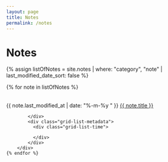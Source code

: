```yaml
---
layout: page
title: Notes
permalink: /notes
---
```


# Notes

{% assign listOfNotes = site.notes | where: "category", "note" | last_modified_date_sort: false %}
<div class="container">
    {% for note in listOfNotes %}
        <div class="row">
            <div class="grid-list-title">
                <time datetime="{{ note.last_modified_at | date_to_xmlschema }}">
                      <span>{{ note.last_modified_at | date: "%-m-%y " }}</span>
                  </time>
                  <a class="internal-link" href="{{ note.url }}">
                    {{ note.title }}
                </a>
                
            </div>
            <div class="grid-list-metadata">
              <div class="grid-list-time">
                  
              </div>
            </div>
        </div>
    {% endfor %}
  </div>

<style>
    @media (max-width: 600px) {

        h1 {
            margin-left: auto;
            text-align: center;
        }

        h2 {
            text-align: center;
        }
    }

    h2:first-of-type {
      margin-top: 3rem;
    }

  time span {
    margin-right: 0;
  }

  time {
    margin: 0;
  }

  .row {
    display: flex;
    flex-direction: row;
    flex-wrap: wrap;
    margin: 2rem 0;
    justify-content: space-between;
  }

  .grid-list-metadata {
    display: flex;
    min-width: 160px;
  }


  .grid-list-time {
    min-width: 80px; 
  }
  
  @media screen and (max-width: 800px) {
    width: auto;
  }
  

  @media screen and (max-width: 600px) {
    .container {
      width: 76%;
      margin: 0 auto;
      gap: 1rem 2rem;
    }

    .row {
      justify-content: center;
    }

    .grid-list-metadata {
      justify-content: center;
      margin: 0.5rem 0;
    }

    .grid-list-title {
      text-align: center;
      line-height: 1.6;
      width: 100%;
    }

    .grid-list-title a.internal-link {
      font-size: 1.2rem;
    }

  }
</style>